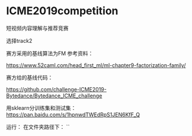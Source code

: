 # ICME2019competition
短视频内容理解与推荐竞赛

选择track2 

赛方采用的基线算法为FM
参考资料： 

https://www.52caml.com/head_first_ml/ml-chapter9-factorization-family/

赛方给的基线代码：  

https://github.com/challenge-ICME2019-Bytedance/Bytedance_ICME_challenge

用sklearn分训练集和测试集：
https://pan.baidu.com/s/1hpnwdTWEdRpS1JEN6KfF_Q

运行：
在文件夹路径下：
``

<!--stackedit_data:
eyJoaXN0b3J5IjpbMTU0NDM3MjAzOCwtOTgyNjk3NTk0LDg1Mz
MzMDYwMSwxNTQzNjY0NjA5LC0xNzkwNzY3MjYwXX0=
-->